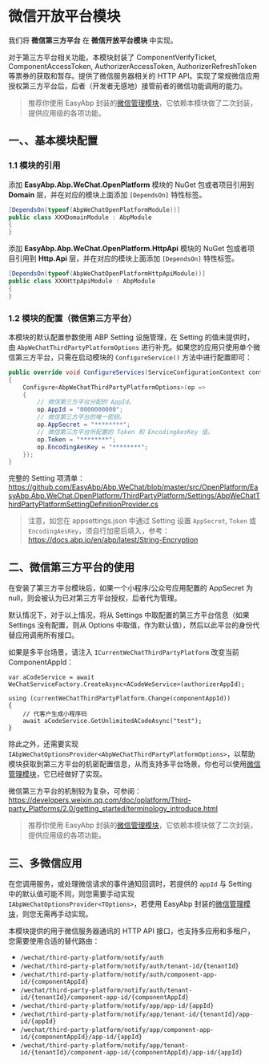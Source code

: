# 微信开放平台模块

我们将 **微信第三方平台** 在 **微信开放平台模块** 中实现。

对于第三方平台相关功能，本模块封装了 ComponentVerifyTicket, ComponentAccessToken, AuthorizerAccessToken, AuthorizerRefreshToken 等票券的获取和暂存。提供了微信服务器相关的 HTTP API。实现了常规微信应用授权第三方平台后，后者（开发者无感地）接管前者的微信功能调用的能力。

> 推荐你使用 EasyAbp 封装的[微信管理模块](https://github.com/EasyAbp/WeChatManagement)，它依赖本模块做了二次封装，提供应用级的各项功能。

## 一、、基本模块配置

### 1.1 模块的引用

添加 **EasyAbp.Abp.WeChat.OpenPlatform** 模块的 NuGet 包或者项目引用到 **Domain** 层，并在对应的模块上面添加 `[DependsOn]` 特性标签。

```csharp
[DependsOn(typeof(AbpWeChatOpenPlatformModule))]
public class XXXDomainModule : AbpModule
{
}
```

添加 **EasyAbp.Abp.WeChat.OpenPlatform.HttpApi** 模块的 NuGet 包或者项目引用到 **Http.Api** 层，并在对应的模块上面添加 `[DependsOn]` 特性标签。

```csharp
[DependsOn(typeof(AbpWeChatOpenPlatformHttpApiModule))]
public class XXXHttpApiModule : AbpModule
{
}
```

### 1.2 模块的配置（微信第三方平台）

本模块的默认配置参数使用 ABP Setting 设施管理，在 Setting 的值未提供时，由 `AbpWeChatThirdPartyPlatformOptions` 进行补充。如果您的应用只使用单个微信第三方平台，只需在启动模块的 `ConfigureService()` 方法中进行配置即可：

```csharp
public override void ConfigureServices(ServiceConfigurationContext context) 
{
    Configure<AbpWeChatThirdPartyPlatformOptions>(op =>
    {
        // 微信第三方平台分配的 AppId。
        op.AppId = "0000000000";
        // 微信第三方平台的唯一密钥。
        op.AppSecret = "********";
        // 微信第三方平台所配置的 Token 和 EncodingAesKey 值。
        op.Token = "********";
        op.EncodingAesKey = "********";
    });
}
```

完整的 Setting 项清单：https://github.com/EasyAbp/Abp.WeChat/blob/master/src/OpenPlatform/EasyAbp.Abp.WeChat.OpenPlatform/ThirdPartyPlatform/Settings/AbpWeChatThirdPartyPlatformSettingDefinitionProvider.cs

> 注意，如您在 appsettings.json 中通过 Setting 设置 `AppSecret`, `Token` 或 `EncodingAesKey`，须自行加密后填入，参考：https://docs.abp.io/en/abp/latest/String-Encryption

## 二、微信第三方平台的使用

在安装了第三方平台模块后，如果一个小程序/公众号应用配置的 AppSecret 为 null，则会被认为已对第三方平台授权，后者代为管理。

默认情况下，对于以上情况，将从 Settings 中取配置的第三方平台信息（如果 Settings 没有配置，则从 Options 中取值，作为默认值），然后以此平台的身份代替应用调用所有接口。

如果是多平台场景，请注入 `ICurrentWeChatThirdPartyPlatform` 改变当前 ComponentAppId：
```CSharp
var aCodeService = await WeChatServiceFactory.CreateAsync<ACodeWeService>(authorizerAppId);

using (currentWeChatThirdPartyPlatform.Change(componentAppId))
{
    // 代客户生成小程序码
    await aCodeService.GetUnlimitedACodeAsync("test");
}
```

除此之外，还需要实现 `IAbpWeChatOptionsProvider<AbpWeChatThirdPartyPlatformOptions>`，以帮助模块获取到第三方平台的机密配置信息，从而支持多平台场景。你也可以使用[微信管理模块](https://github.com/EasyAbp/WeChatManagement)，它已经做好了实现。

微信第三方平台的机制较为复杂，可参阅：https://developers.weixin.qq.com/doc/oplatform/Third-party_Platforms/2.0/getting_started/terminology_introduce.html

> 推荐你使用 EasyAbp 封装的[微信管理模块](https://github.com/EasyAbp/WeChatManagement)，它依赖本模块做了二次封装，提供应用级的各项功能。

## 三、多微信应用

在您调用服务，或处理微信请求的事件通知回调时，若提供的 `appId` 与 Setting 中的默认值可能不同，则您需要手动实现 `IAbpWeChatOptionsProvider<TOptions>`，若使用 EasyAbp 封装的[微信管理模块](https://github.com/EasyAbp/WeChatManagement)，则您无需再手动实现。

本模块提供的用于微信服务器通讯的 HTTP API 接口，也支持多应用和多租户，您需要使用合适的替代路由：
  * `/wechat/third-party-platform/notify/auth`
  * `/wechat/third-party-platform/notify/auth/tenant-id/{tenantId}`
  * `/wechat/third-party-platform/notify/auth/component-app-id/{componentAppId}`
  * `/wechat/third-party-platform/notify/auth/tenant-id/{tenantId}/component-app-id/{componentAppId}`
  * `/wechat/third-party-platform/notify/app/app-id/{appId}`
  * `/wechat/third-party-platform/notify/app/tenant-id/{tenantId}/app-id/{appId}`
  * `/wechat/third-party-platform/notify/app/component-app-id/{componentAppId}/app-id/{appId}`
  * `/wechat/third-party-platform/notify/app/tenant-id/{tenantId}/component-app-id/{componentAppId}/app-id/{appId}`
